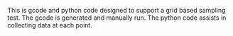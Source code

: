 This is gcode and python code designed to support a grid based sampling test. The gcode is generated and manually run. The python code assists in collecting data at each point.
